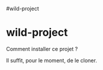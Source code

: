 #wild-project
# wild-project

Comment installer ce projet ? 

Il suffit, pour le moment, de le cloner.
